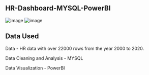 ## HR-Dashboard-MYSQL-PowerBI

![image](https://github.com/user-attachments/assets/cc0a9673-72e4-484b-873b-cf1da853b5e7)
![image](https://github.com/user-attachments/assets/6a72e512-0f58-4c10-b30d-e9da0fc25fcf)

## Data Used

Data - HR data with over 22000 rows from the year 2000 to 2020.

Data Cleaning and Analysis - MYSQL

Data Visualization - PowerBI



